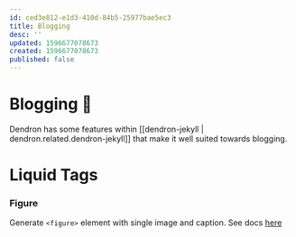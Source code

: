 ```yaml
---
id: ced3e812-e1d3-410d-84b5-25977bae5ec3
title: Blogging
desc: ''
updated: 1596677078673
created: 1596677078673
published: false
---
```


# Blogging 🚧

Dendron has some features within [[dendron-jekyll | dendron.related.dendron-jekyll]] that make it well suited towards blogging.

# Liquid Tags

### Figure

Generate `<figure>` element with single image and caption. See docs [here](https://mmistakes.github.io/minimal-mistakes/docs/helpers/#figure)
